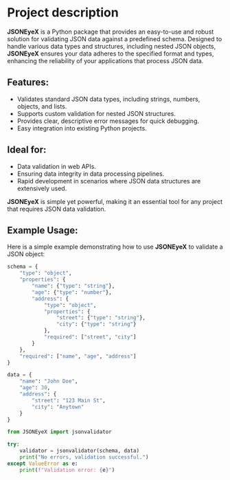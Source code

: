 # Project description

**JSONEyeX** is a Python package that provides an easy-to-use and robust solution for validating JSON data against a predefined schema. Designed to handle various data types and structures, including nested JSON objects, **JSONEyeX** ensures your data adheres to the specified format and types, enhancing the reliability of your applications that process JSON data.

## Features:

- Validates standard JSON data types, including strings, numbers, objects, and lists.
- Supports custom validation for nested JSON structures.
- Provides clear, descriptive error messages for quick debugging.
- Easy integration into existing Python projects.

## Ideal for:

- Data validation in web APIs.
- Ensuring data integrity in data processing pipelines.
- Rapid development in scenarios where JSON data structures are extensively used.

**JSONEyeX** is simple yet powerful, making it an essential tool for any project that requires JSON data validation.

## Example Usage:

Here is a simple example demonstrating how to use **JSONEyeX** to validate a JSON object:

```python
schema = {
    "type": "object",
    "properties": {
        "name": {"type": "string"},
        "age": {"type": "number"},
        "address": {
            "type": "object",
            "properties": {
                "street": {"type": "string"},
                "city": {"type": "string"}
            },
            "required": ["street", "city"]
        }
    },
    "required": ["name", "age", "address"]
}

data = {
    "name": "John Doe",
    "age": 30,
    "address": {
        "street": "123 Main St",
        "city": "Anytown"
    }
}

from JSONEyeX import jsonvalidator

try:
    validator = jsonvalidator(schema, data)
    print("No errors, validation successful.")
except ValueError as e:
    print(f"Validation error: {e}")
```